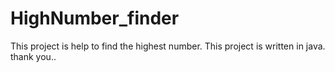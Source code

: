 # HighNumber_finder
This project is help to find the highest number.
This project is written in java.
thank you..
